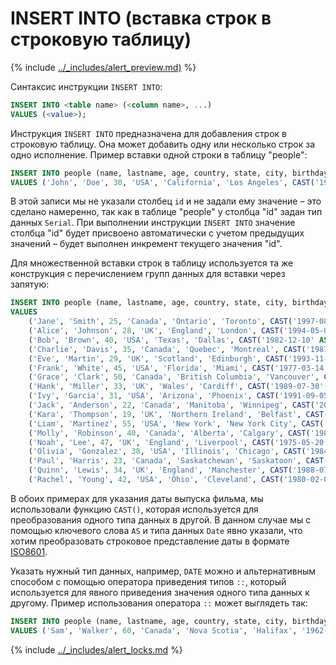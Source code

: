 # INSERT INTO (вставка строк в строковую таблицу)

{% include [../_includes/alert_preview.md)](../_includes/alert_preview.md) %}

Синтаксис инструкции `INSERT INTO`:

```sql
INSERT INTO <table name> (<column name>, ...)
VALUES (<value>);
```

Инструкция `INSERT INTO` предназначена для добавления строк в строковую таблицу. Она может добавить одну или несколько строк за одно исполнение. Пример вставки одной строки в таблицу "people":
```sql
INSERT INTO people (name, lastname, age, country, state, city, birthday, sex)
VALUES ('John', 'Doe', 30, 'USA', 'California', 'Los Angeles', CAST('1992-01-15' AS Date), 'Male');
```

В этой записи мы не указали столбец `id` и не задали ему значение – это сделано намеренно, так как в таблице "people" у столбца "id" задан тип данных `Serial`. При выполнении инструкции `INSERT INTO` значение столбца "id" будет присвоено автоматически с учетом предыдущих значений – будет выполнен инкремент текущего значения "id".

Для множественной вставки строк в таблицу используется та же конструкция с перечислением групп данных для вставки через запятую:

```sql
INSERT INTO people (name, lastname, age, country, state, city, birthday, sex)
VALUES
    ('Jane', 'Smith', 25, 'Canada', 'Ontario', 'Toronto', CAST('1997-08-23' AS Date), 'Female'),
    ('Alice', 'Johnson', 28, 'UK', 'England', 'London', CAST('1994-05-05' AS Date), 'Female'),
    ('Bob', 'Brown', 40, 'USA', 'Texas', 'Dallas', CAST('1982-12-10' AS Date), 'Male'),
    ('Charlie', 'Davis', 35, 'Canada', 'Quebec', 'Montreal', CAST('1987-02-17' AS Date), 'Male'),
    ('Eve', 'Martin', 29, 'UK', 'Scotland', 'Edinburgh', CAST('1993-11-21' AS Date), 'Female'),
    ('Frank', 'White', 45, 'USA', 'Florida', 'Miami', CAST('1977-03-14' AS Date), 'Male'),
    ('Grace', 'Clark', 50, 'Canada', 'British Columbia', 'Vancouver', CAST('1972-04-26' AS Date), 'Female'),
    ('Hank', 'Miller', 33, 'UK', 'Wales', 'Cardiff', CAST('1989-07-30' AS Date), 'Male'),
    ('Ivy', 'Garcia', 31, 'USA', 'Arizona', 'Phoenix', CAST('1991-09-05' AS Date), 'Female'),
    ('Jack', 'Anderson', 22, 'Canada', 'Manitoba', 'Winnipeg', CAST('2000-06-13' AS Date), 'Male'),
    ('Kara', 'Thompson', 19, 'UK', 'Northern Ireland', 'Belfast', CAST('2003-10-18' AS Date), 'Female'),
    ('Liam', 'Martinez', 55, 'USA', 'New York', 'New York City', CAST('1967-01-29' AS Date), 'Male'),
    ('Molly', 'Robinson', 40, 'Canada', 'Alberta', 'Calgary', CAST('1982-12-01' AS Date), 'Female'),
    ('Noah', 'Lee', 47, 'UK', 'England', 'Liverpool', CAST('1975-05-20' AS Date), 'Male'),
    ('Olivia', 'Gonzalez', 38, 'USA', 'Illinois', 'Chicago', CAST('1984-03-22' AS Date), 'Female'),
    ('Paul', 'Harris', 23, 'Canada', 'Saskatchewan', 'Saskatoon', CAST('1999-08-19' AS Date), 'Male'),
    ('Quinn', 'Lewis', 34, 'UK', 'England', 'Manchester', CAST('1988-07-25' AS DATE), 'Female'),
    ('Rachel', 'Young', 42, 'USA', 'Ohio', 'Cleveland', CAST('1980-02-03' AS Date), 'Female');
```

В обоих примерах для указания даты выпуска фильма, мы использовали функцию `CAST()`, которая используется для преобразования одного типа данных в другой. В данном случае мы с помощью ключевого слова `AS` и типа данных `Date` явно указали, что хотим преобразовать строковое представление даты в формате [ISO8601](https://ru.wikipedia.org/wiki/ISO_8601).

Указать нужный тип данных, например, `DATE` можно и альтернативным способом с помощью оператора приведения типов `::`, который используется для явного приведения значения одного типа данных к другому. Пример использования оператора `::` может выглядеть так:

```sql
INSERT INTO people (name, lastname, age, country, state, city, birthday, sex)
VALUES ('Sam', 'Walker', 60, 'Canada', 'Nova Scotia', 'Halifax', '1962-04-15'::Date, 'Male');
```

{% include [../_includes/alert_locks.md](../_includes/alert_locks.md) %}